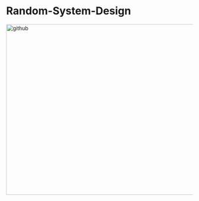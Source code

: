 # Random-System-Design
<img width="506" height="459" alt="github" src="https://github.com/user-attachments/assets/9a410b94-415c-44ae-8142-673288c7dfea" />
